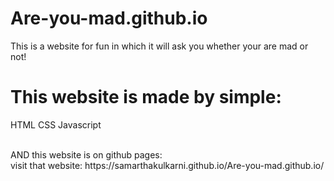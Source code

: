 # Are-you-mad.github.io
This is a website for fun in which it will ask you whether your are mad or not!

# This website is made by simple:
  HTML
  CSS
  Javascript
  
  <br>
  AND this website is on github pages: <br>
  visit that website:  https://samarthakulkarni.github.io/Are-you-mad.github.io/

